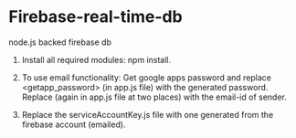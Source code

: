 # Firebase-real-time-db
node.js backed firebase db

1. Install all required modules: npm install.

2. To use email functionality: Get google apps password and replace <getapp_password> (in app.js file) with the generated password. Replace <emailofsender> (again in app.js file at two places) with the email-id of sender.

3. Replace the serviceAccountKey.js file with one generated from the firebase account (emailed).
